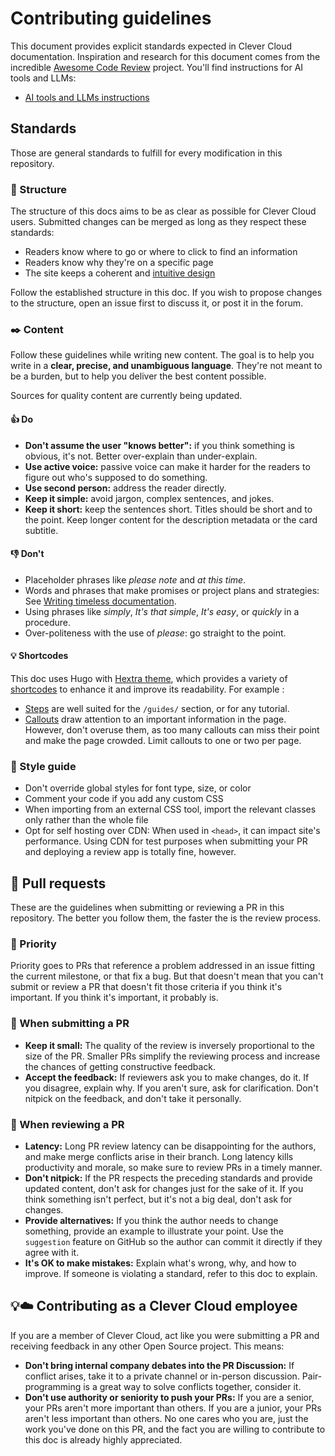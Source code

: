 
# Contributing guidelines

This document provides explicit standards expected in Clever Cloud documentation. Inspiration and research for this document comes from the incredible [Awesome Code Review](https://github.com/joho/awesome-code-review) project. You'll find instructions for AI tools and LLMs:

- [AI tools and LLMs instructions](./.cursorrules)

## Standards

Those are general standards to fulfill for every modification in this repository.

### 🏯 Structure

The structure of this docs aims to be as clear as possible for Clever Cloud users. Submitted changes can be merged as long as they respect these standards:

- Readers know where to go or where to click to find an information
- Readers know why they're on a specific page
- The site keeps a coherent and [intuitive design](https://www.figma.com/fr/resource-library/ui-design-principles/)

Follow the established structure in this doc. If you wish to propose changes to the structure, open an issue first to discuss it, or post it in the forum.

### ✒️ Content

Follow these guidelines while writing new content. The goal is to help you write in a **clear, precise, and unambiguous language**. They're not meant to be a burden, but to help you deliver the best content possible.

Sources for quality content are currently being updated.

#### 👍 Do

- **Don't assume the user "knows better":** if you think something is obvious, it's not. Better over-explain than under-explain.
- **Use active voice:** passive voice can make it harder for the readers to figure out who's supposed to do something.
- **Use second person:** address the reader directly.
- **Keep it simple:** avoid jargon, complex sentences, and jokes.
- **Keep it short:** keep the sentences short. Titles should be short and to the point. Keep longer content for the description metadata or the card subtitle.

#### 👎 Don't

- Placeholder phrases like _please note_ and _at this time_.
- Words and phrases that make promises or project plans and strategies: See [Writing timeless documentation](https://developers.google.com/style/timeless-documentation).
- Using phrases like _simply_, _It's that simple_, _It's easy_, or _quickly_ in a procedure.
- Over-politeness with the use of _please_: go straight to the point.

#### 💡 Shortcodes

This doc uses Hugo with [Hextra theme](https://imfing.github.io/hextra/), which provides a variety of [shortcodes](https://imfing.github.io/hextra/docs/guide/shortcodes/) to enhance it and improve its readability.
For example :

- [Steps](https://imfing.github.io/hextra/docs/guide/shortcodes/steps/) are well suited for the `/guides/` section, or for any tutorial.
- [Callouts](https://imfing.github.io/hextra/docs/guide/shortcodes/callout/) draw attention to an important information in the page. However, don't overuse them, as too many callouts can miss their point and make the page crowded. Limit callouts to one or two per page.

### 💅 Style guide

- Don't override global styles for font type, size, or color
- Comment your code if you add any custom CSS
- When importing from an external CSS tool, import the relevant classes only rather than the whole file
- Opt for self hosting over CDN: When used in `<head>`, it can impact site's performance. Using CDN for test purposes when submitting your PR and deploying a review app is totally fine, however.

## 🫶 Pull requests

These are the guidelines when submitting or reviewing a PR in this repository. The better you follow them, the faster the is the review process.

### 🚨 Priority

Priority goes to PRs that reference a problem addressed in an issue fitting the current milestone, or that fix a bug. But that doesn't mean that you can't submit or review a PR that doesn't fit those criteria if you think it's important. If you think it's important, it probably is.

### 🫡 When submitting a PR

- **Keep it small:** The quality of the review is inversely proportional to the size of the PR. Smaller PRs simplify the reviewing process and increase the chances of getting constructive feedback.
- **Accept the feedback:** If reviewers ask you to make changes, do it. If you disagree, explain why. If you aren't sure, ask for clarification. Don't nitpick on the feedback, and don't take it personally.

### 🥸 When reviewing a PR

- **Latency:** Long PR review latency can be disappointing for the authors, and make merge conflicts arise in their branch. Long latency kills productivity and morale, so make sure to review PRs in a timely manner.
- **Don't nitpick:** If the PR respects the preceding standards and provide updated content, don't ask for changes just for the sake of it. If you think something isn't perfect, but it's not a big deal, don't ask for changes.
- **Provide alternatives:** If you think the author needs to change something, provide an example to illustrate your point. Use the `suggestion` feature on GitHub so the author can commit it directly if they agree with it.
- **It's OK to make mistakes:** Explain what's wrong, why, and how to improve. If someone is violating a standard, refer to this doc to explain.

## 💡☁️ Contributing as a Clever Cloud employee

If you are a member of Clever Cloud, act like you were submitting a PR and receiving feedback in any other Open Source project. This means:

- **Don't bring internal company debates into the PR Discussion:** If conflict arises, take it to a private channel or in-person discussion. Pair-programming is a great way to solve conflicts together, consider it.
- **Don't use authority or seniority to push your PRs:** If you are a senior, your PRs aren't more important than others. If you are a junior, your PRs aren't less important than others. No one cares who you are, just the work you've done on this PR, and the fact you are willing to contribute to this doc is already highly appreciated.
